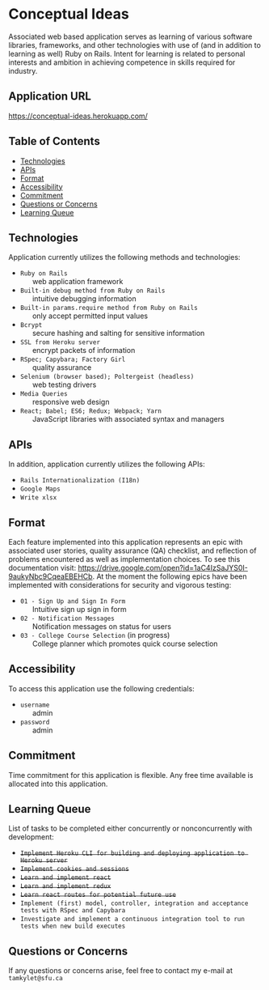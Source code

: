 # Conceptual Ideas

Associated web based application serves as learning of various software libraries, frameworks, and other technologies with use of (and in addition to learning as well) Ruby on Rails. Intent for learning is related to personal interests and ambition in achieving competence in skills required for industry.

## Application URL

https://conceptual-ideas.herokuapp.com/

## Table of Contents

- [Technologies](#Technologies)
- [APIs](#APIs)
- [Format](#Format)
- [Accessibility](#Accessibility)
- [Commitment](#Commitment)
- [Questions or Concerns](#Questions-or-Concerns)
- [Learning Queue](#Learning-Queue)

## <a name="Technologies"></a>Technologies

Application currently utilizes the following methods and technologies:

- `Ruby on Rails`<br>
&nbsp;&nbsp;&nbsp;&nbsp;&nbsp;&nbsp;web application framework
- `Built-in debug method from Ruby on Rails`<br>
&nbsp;&nbsp;&nbsp;&nbsp;&nbsp;&nbsp;intuitive debugging information
- `Built-in params.require method from Ruby on Rails`<br>
&nbsp;&nbsp;&nbsp;&nbsp;&nbsp;&nbsp;only accept permitted input values
- `Bcrypt`<br>
&nbsp;&nbsp;&nbsp;&nbsp;&nbsp;&nbsp;secure hashing and salting for sensitive information
- `SSL from Heroku server`<br>
&nbsp;&nbsp;&nbsp;&nbsp;&nbsp;&nbsp;encrypt packets of information
- `RSpec; Capybara; Factory Girl`<br>
&nbsp;&nbsp;&nbsp;&nbsp;&nbsp;&nbsp;quality assurance
- `Selenium (browser based); Poltergeist (headless)`<br>
&nbsp;&nbsp;&nbsp;&nbsp;&nbsp;&nbsp;web testing drivers
- `Media Queries`<br>
&nbsp;&nbsp;&nbsp;&nbsp;&nbsp;&nbsp;responsive web design
- `React; Babel; ES6; Redux; Webpack; Yarn`<br>
&nbsp;&nbsp;&nbsp;&nbsp;&nbsp;&nbsp;JavaScript libraries with associated syntax and managers

## <a name="APIs"></a>APIs

In addition, application currently utilizes the following APIs:
- `Rails Internationalization (I18n)`
- `Google Maps`
- `Write xlsx`

## <a name="Format"></a>Format

Each feature implemented into this application represents an epic with associated user stories, quality assurance (QA) checklist, and reflection of problems encountered as well as implementation choices. To see this documentation visit: https://drive.google.com/open?id=1aC4IzSaJYS0I-9aukyNbc9CqeaEBEHCb. At the moment the following epics have been implemented with considerations for security and vigorous testing:

- `01 - Sign Up and Sign In Form`<br>
&nbsp;&nbsp;&nbsp;&nbsp;&nbsp;&nbsp;Intuitive sign up sign in form
- `02 - Notification Messages`<br>
&nbsp;&nbsp;&nbsp;&nbsp;&nbsp;&nbsp;Notification messages on status for users 
- `03 - College Course Selection` (in progress)<br>
&nbsp;&nbsp;&nbsp;&nbsp;&nbsp;&nbsp;College planner which promotes quick course selection

## <a name="Accessibility"></a>Accessibility

To access this application use the following credentials:

- `username`<br>
&nbsp;&nbsp;&nbsp;&nbsp;&nbsp;&nbsp;admin
- `password`<br>
&nbsp;&nbsp;&nbsp;&nbsp;&nbsp;&nbsp;admin

## <a name="Commitment"></a>Commitment

Time commitment for this application is flexible. Any free time available is allocated into this application.

## <a name="Learning-Queue"></a>Learning Queue

List of tasks to be completed either concurrently or nonconcurrently with development:

- <del>`Implement Heroku CLI for building and deploying application to Heroku server`</del>
- <del>`Implement cookies and sessions`</del>
- <del>`Learn and implement react`</del>
- <del>`Learn and implement redux`</del>
- <del>`Learn react routes for potential future use`</del>
- `Implement (first) model, controller, integration and acceptance tests with RSpec and Capybara`
- `Investigate and implement a continuous integration tool to run tests when new build executes`

## <a name="Questions-or-Concerns"></a>Questions or Concerns

If any questions or concerns arise, feel free to contact my e-mail at `tamkylet@sfu.ca`

